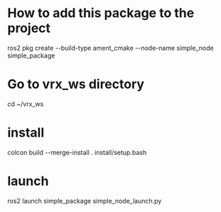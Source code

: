 # How to add this package to the project
ros2 pkg create --build-type ament_cmake --node-name simple_node simple_package

# Go to vrx_ws directory
cd ~/vrx_ws

# install
colcon build --merge-install
. install/setup.bash

# launch
ros2 launch simple_package simple_node_launch.py